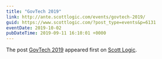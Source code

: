 ```yaml
---
title: "GovTech 2019"
link: http://ante.scottlogic.com/events/govtech-2019/
guid: https://www.scottlogic.com/?post_type=events&p=6131
eventDate: 2019-10-02
pubDateTime: 2019-09-11 16:10:01 +0000
---
```


<p>The post <a rel="nofollow" href="http://ante.scottlogic.com/events/govtech-2019/">GovTech 2019</a> appeared first on <a rel="nofollow" href="http://ante.scottlogic.com">Scott Logic</a>.</p>